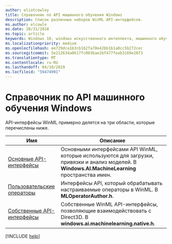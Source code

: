 ```yaml
---
author: eliotcowley
title: Справочник по API машинного обучения Windows
description: Список различных наборов WinML API-интерфейсов.
ms.author: elcowle
ms.date: 10/31/2018
ms.topic: article
keywords: Windows 10, windows искусственного интеллекта, машинного обучения windows, winml, windows машинное обучение, справочник по api
ms.localizationpriority: medium
ms.openlocfilehash: ee729dca1b3cb162fa70e42bb1b1a0cc5b272cec
ms.sourcegitcommit: 5e212634a0617fc003bae2bf477feab3169e28f3
ms.translationtype: MT
ms.contentlocale: ru-RU
ms.lasthandoff: 04/10/2019
ms.locfileid: "59474991"
---
```

# <a name="windows-machine-learning-api-reference"></a>Справочник по API машинного обучения Windows

API-интерфейсы WinML примерно делятся на три области, которые перечислены ниже.

| Имя | Описание |
|------|-------------|
| [Основные API-интерфейсы](https://docs.microsoft.com/uwp/api/windows.ai.machinelearning) | Основными интерфейсами API WinML, которые используются для загрузки, привязки и анализ моделей. В **Windows.AI.MachineLearning** пространства имен. |
| [Пользовательские операторы](custom-operators.md) | Интерфейсы API, который обрабатывать настраиваемые операторы в WinML. В **MLOperatorAuthor.h**. |
| [Собственные API-интерфейсы](native-apis.md) | Собственные WinML API-интерфейсы, позволяющие взаимодействовать с Direct3D. В **windows.ai.machinelearning.native.h**. |

[!INCLUDE [help](includes/get-help.md)]
